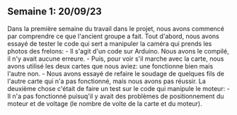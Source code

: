 ## Semaine 1: 20/09/23
  Dans la première semaine du travail dans le projet, 
  nous avons commencé par comprendre ce que l'ancient groupe a fait.
  Tout d'abord, nous avons essayé de tester le code qui sert 
  a manipuler la caméra qui prends les photos des frelons:
    - Il s'agit d'un code sur Arduino. Nous avons le compilé, il n'y avait aucune erreure.
    - Puis, pour voir s'il marche avec la carte, nous avons 
    utilisé les deux cartes que nous aviez: une fonctionne bien mais l'autre non.
    - Nous avons essayé de refaire le soudage de quelques fils de l'autre
    carte qui n'a pas fonctionné, mais nous avons pas réussir.
  La deuxième chose c'était de faire un test sur le code qui manipule le moteur:
    - Il n'a pas fonctionné puisuq'il y avait des problèmes de 
    positionnement du moteur et de voltage (le nombre de volte de la carte et du moteur).
